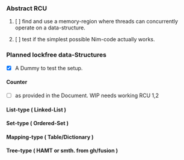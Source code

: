 ### Abstract RCU

  1. [ ] find and use a memory-region where threads can concurrently operate on a data-structure.

  2. [ ] test if the simplest possible Nim-code actually works.


### Planned lockfree data-Structures

  - [x] A Dummy to test the setup.

#### Counter

  - [ ] as provided in the Document. WIP needs working RCU 1,2

#### List-type ( Linked-List )

#### Set-type ( Ordered-Set )

#### Mapping-type ( Table/Dictionary )

#### Tree-type ( HAMT or smth. from gh/fusion )